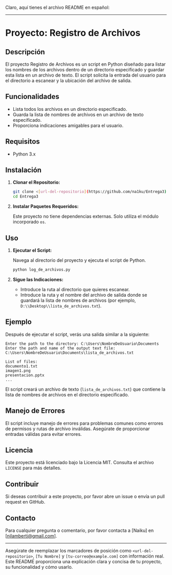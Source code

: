 Claro, aquí tienes el archivo README en español:

---

# Proyecto: Registro de Archivos

## Descripción

El proyecto Registro de Archivos es un script en Python diseñado para listar los nombres de los archivos dentro de un directorio especificado y guardar esta lista en un archivo de texto. El script solicita la entrada del usuario para el directorio a escanear y la ubicación del archivo de salida.

## Funcionalidades

- Lista todos los archivos en un directorio especificado.
- Guarda la lista de nombres de archivos en un archivo de texto especificado.
- Proporciona indicaciones amigables para el usuario.

## Requisitos

- Python 3.x

## Instalación

1. **Clonar el Repositorio:**

   ```bash
   git clone <[url-del-repositorio](https://github.com/na1ku/Entrega3)>
   cd Entrega3
   ```

2. **Instalar Paquetes Requeridos:**

   Este proyecto no tiene dependencias externas. Solo utiliza el módulo incorporado `os`.

## Uso

1. **Ejecutar el Script:**

   Navega al directorio del proyecto y ejecuta el script de Python.

   ```bash
   python log_de_archivos.py
   ```

2. **Sigue las Indicaciones:**

   - Introduce la ruta al directorio que quieres escanear.
   - Introduce la ruta y el nombre del archivo de salida donde se guardará la lista de nombres de archivos (por ejemplo, `D:\\Desktop\\lista_de_archivos.txt`).

## Ejemplo

Después de ejecutar el script, verás una salida similar a la siguiente:

```plaintext
Enter the path to the directory: C:\Users\NombreDeUsuario\Documents
Enter the path and name of the output text file: C:\Users\NombreDeUsuario\Documents\lista_de_archivos.txt

List of files:
documento1.txt
imagen1.png
presentacion.pptx
...
```

El script creará un archivo de texto (`lista_de_archivos.txt`) que contiene la lista de nombres de archivos en el directorio especificado.

## Manejo de Errores

El script incluye manejo de errores para problemas comunes como errores de permisos y rutas de archivo inválidas. Asegúrate de proporcionar entradas válidas para evitar errores.

## Licencia

Este proyecto está licenciado bajo la Licencia MIT. Consulta el archivo `LICENSE` para más detalles.

## Contribuir

Si deseas contribuir a este proyecto, por favor abre un issue o envía un pull request en GitHub.

## Contacto

Para cualquier pregunta o comentario, por favor contacta a [Naiku] en [njlamberti@gmail.com].

---

Asegúrate de reemplazar los marcadores de posición como `<url-del-repositorio>`, `[Tu Nombre]` y `[tu-correo@example.com]` con información real. Este README proporciona una explicación clara y concisa de tu proyecto, su funcionalidad y cómo usarlo.
